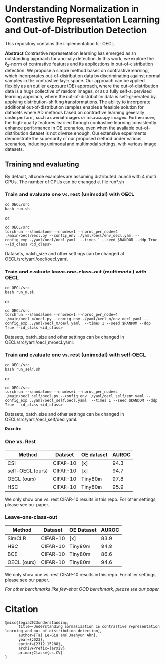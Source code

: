 # Understanding Normalization in Contrastive Representation Learning and Out-of-Distribution Detection

This repository contains the implementation for OECL.

**Abstract**
Contrastive representation learning has emerged as an outstanding approach for anomaly detection. In this work, we explore the $\ell_2$-norm of contrastive features and its applications in out-of-distribution detection. We propose a simple method based on contrastive learning, which incorporates out-of-distribution data by discriminating against normal samples in the contrastive layer space. Our approach can be applied flexibly as an outlier exposure (OE) approach, where the out-of-distribution data is a huge collective of random images, or as a fully self-supervised learning approach, where the out-of-distribution data is self-generated by applying distribution-shifting transformations. The ability to incorporate additional out-of-distribution samples enables a feasible solution for datasets where AD methods based on contrastive learning generally underperform, such as aerial images or microscopy images. Furthermore, the high-quality features learned through contrastive learning consistently enhance performance in OE scenarios, even when the available out-of-distribution dataset is not diverse enough.
Our extensive experiments demonstrate the superiority of our proposed method under various scenarios, including unimodal and multimodal settings, with various image datasets.

## Training and evaluating
By default, all code examples are assuming distributed launch with 4 multi GPUs. The number of GPUs can be changed at file run*.sh
### Train and evaluate one vs. rest (unimodal) with OECL
```
cd OECL/src
bash run.sh
```
or
```
cd OECL/src
torchrun --standalone --nnodes=1 --nproc_per_node=4 ./main/oecl/oecl.py --config_env ./yaml/oecl/env_oecl.yaml --config_exp ./yaml/oecl/oecl.yaml  --times 1 --seed $RANDOM --ddp True --id_class <id_class>
```
Datasets, batch_size and other settings can be changed at OECL/src/yaml/oecl/oecl.yaml.

### Train and evaluate leave-one-class-out (multimodal) with OECL
```
cd OECL/src
bash run_m.sh
```
or 
```
cd OECL/src
torchrun --standalone --nnodes=1 --nproc_per_node=4 ./main/oecl_m/oecl.py --config_env ./yaml/oecl_m/env_oecl.yaml --config_exp ./yaml/oecl_m/oecl.yaml  --times 1 --seed $RANDOM --ddp True --id_class <id_class>
```

Datasets, batch_size and other settings can be changed in OECL/src/yaml/oecl_m/oecl.yaml.

### Train and evaluate one vs. rest (unimodal) with self-OECL
```
cd OECL/src
bash run_self.sh
```
or 
```
cd OECL/src
torchrun --standalone --nnodes=1 --nproc_per_node=4 ./main/oecl_self/oecl.py --config_env ./yaml/oecl_self/env.yaml --config_exp ./yaml/oecl_self/oecl.yaml  --times 1 --seed $RANDOM --ddp True --id_class <id_class>
```

Datasets, batch_size and other settings can be changed in OECL/src/yaml/oecl_self/oecl.yaml.

**Results**
### One vs. Rest
| Method           | Dataset  | OE dataset | AUROC |
|------------------|----------|------------|-------|
| CSI              | CIFAR-10 | [x]        | 94.3  |
| self-OECL (ours) | CIFAR-10 | [x]        | 94.7  |
| OECL (ours)      | CIFAR-10 | Tiny80m    | 97.8  |
| HSC              | CIFAR-10 | Tiny80m    | 95.9  |

We only show one vs. rest CIFAR-10 results in this repo. For other settings, please see our paper.

### Leave-one-class-out

| Method      | Dataset  | OE Dataset | AUROC |
|-------------|----------|------------|-------|
| SimCLR      | CIFAR-10 | [x]        | 83.9  |
| HSC         | CIFAR-10 | Tiny80m    | 84.8  |
| BCE         | CIFAR-10 | Tiny80m    | 86.6  |
| OECL (ours) | CIFAR-10 | Tiny80m    | 94.6  |

We only show one vs. rest CIFAR-10 results in this repo. For other settings, please see our paper.

*For other benchmarks like few-shot OOD benchmark, please see our paper*

# Citation
```
@misc{legia2023understanding,
      title={Understanding normalization in contrastive representation learning and out-of-distribution detection}, 
      author={Tai Le-Gia and Jaehyun Ahn},
      year={2023},
      eprint={2312.15288},
      archivePrefix={arXiv},
      primaryClass={cs.CV}
}
```